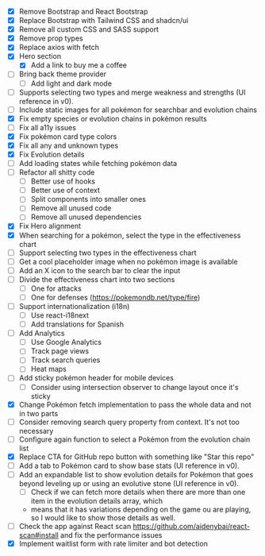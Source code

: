 - [x] Remove Bootstrap and React Bootstrap
- [x] Replace Bootstrap with Tailwind CSS and shadcn/ui
- [x] Remove all custom CSS and SASS support
- [x] Remove prop types
- [x] Replace axios with fetch
- [x] Hero section
    - [x] Add a link to buy me a coffee
- [ ] Bring back theme provider
    - [ ] Add light and dark mode
- [ ] Supports selecting two types and merge weakness and strengths (UI reference in v0).
- [ ] Include static images for all pokémon for searchbar and evolution chains
- [x] Fix empty species or evolution chains in pokémon results
- [ ] Fix all a11y issues
- [x] Fix pokémon card type colors
- [x] Fix all any and unknown types
- [x] Fix Evolution details
- [ ] Add loading states while fetching pokémon data
- [ ] Refactor all shitty code
    - [ ] Better use of hooks
    - [ ] Better use of context
    - [ ] Split components into smaller ones
    - [ ] Remove all unused code
    - [ ] Remove all unused dependencies
- [x] Fix Hero alignment
- [x] When searching for a pokémon, select the type in the effectiveness chart
- [ ] Support selecting two types in the effectiveness chart
- [ ] Get a cool placeholder image when no pokémon image is available
- [ ] Add an X icon to the search bar to clear the input
- [ ] Divide the effectiveness chart into two sections
    - [ ] One for attacks
    - [ ] One for defenses (https://pokemondb.net/type/fire)
- [ ] Support internationalization (i18n)
    - [ ] Use react-i18next
    - [ ] Add translations for Spanish
- [ ] Add Analytics
    - [ ] Use Google Analytics
    - [ ] Track page views
    - [ ] Track search queries
    - [ ] Heat maps
- [ ] Add sticky pokémon header for mobile devices
    - [ ] Consider using intersection observer to change layout once it's sticky
- [x] Change Pokémon fetch implementation to pass the whole data and not in two parts
- [ ] Consider removing search query property from context. It's not too necessary
- [ ] Configure again function to select a Pokémon from the evolution chain list
- [x] Replace CTA for GitHub repo button with something like "Star this repo"
- [ ] Add a tab to Pokémon card to show base stats (UI reference in v0).
- [ ] Add an expandable list to show evolution details for Pokémon that goes beyond leveling up or using an evolutive
  stone (UI reference in v0).
    - [ ] Check if we can fetch more details when there are more than one item in the evolution details array, which
    - means that it has variations depending on the game ou are playing, so I would like to show those details as well.
- [ ] Check the app against React scan https://github.com/aidenybai/react-scan#install and fix the performance issues
- [x] Implement waitlist form with rate limiter and bot detection